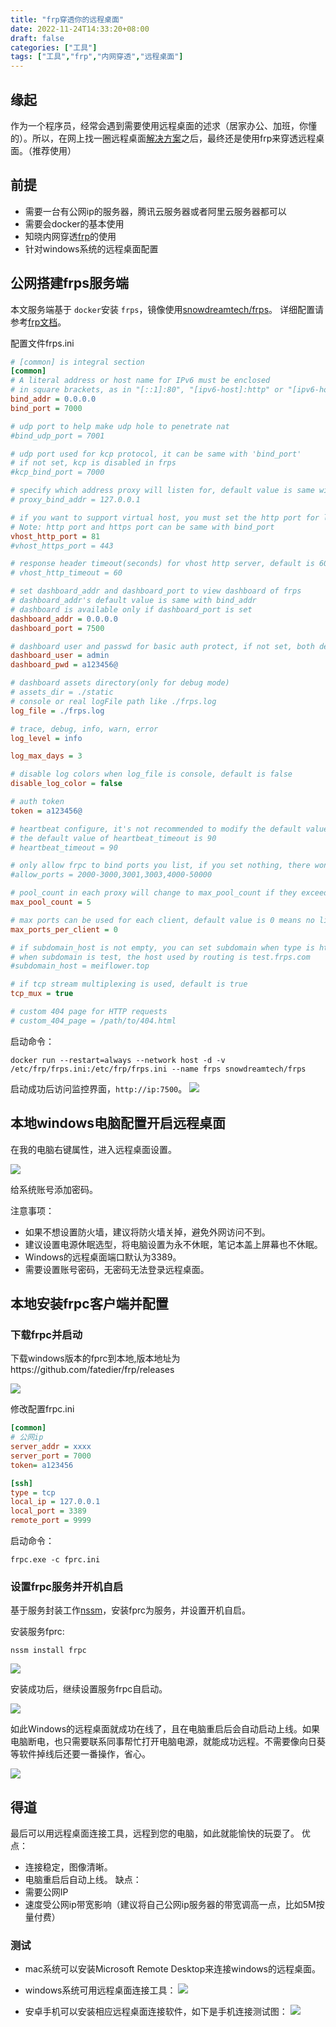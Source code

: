 ```yaml
---
title: "frp穿透你的远程桌面"
date: 2022-11-24T14:33:20+08:00
draft: false
categories: ["工具"]
tags: ["工具","frp","内网穿透","远程桌面"]
---
```

## 缘起

作为一个程序员，经常会遇到需要使用远程桌面的述求（居家办公、加班，你懂的）。所以，在网上找一圈远程桌面[解决方案](https://blog.csdn.net/mg0324/article/details/74182100?ops_request_misc=%257B%2522request%255Fid%2522%253A%2522166927427616782429766189%2522%252C%2522scm%2522%253A%252220140713.130102334.pc%255Fblog.%2522%257D&request_id=166927427616782429766189&biz_id=0&utm_medium=distribute.pc_search_result.none-task-blog-2~blog~first_rank_ecpm_v1~rank_v31_ecpm-2-74182100-null-null.nonecase&utm_term=%E5%86%85%E7%BD%91&spm=1018.2226.3001.4450)之后，最终还是使用frp来穿透远程桌面。（推荐使用）

## 前提

* 需要一台有公网ip的服务器，腾讯云服务器或者阿里云服务器都可以
* 需要会docker的基本使用
* 知晓内网穿透[frp](https://github.com/fatedier/frp)的使用
* 针对windows系统的远程桌面配置

## 公网搭建frps服务端

本文服务端基于 `docker`安装 `frps`，镜像使用[snowdreamtech/frps](https://hub.docker.com/r/snowdreamtech/frps)。
详细配置请参考[frp文档](https://github.com/fatedier/frp/blob/dev/README_zh.md)。

配置文件frps.ini
```ini
# [common] is integral section
[common]
# A literal address or host name for IPv6 must be enclosed
# in square brackets, as in "[::1]:80", "[ipv6-host]:http" or "[ipv6-host%zone]:80"
bind_addr = 0.0.0.0
bind_port = 7000

# udp port to help make udp hole to penetrate nat
#bind_udp_port = 7001

# udp port used for kcp protocol, it can be same with 'bind_port'
# if not set, kcp is disabled in frps
#kcp_bind_port = 7000

# specify which address proxy will listen for, default value is same with bind_addr
# proxy_bind_addr = 127.0.0.1

# if you want to support virtual host, you must set the http port for listening (optional)
# Note: http port and https port can be same with bind_port
vhost_http_port = 81
#vhost_https_port = 443

# response header timeout(seconds) for vhost http server, default is 60s
# vhost_http_timeout = 60

# set dashboard_addr and dashboard_port to view dashboard of frps
# dashboard_addr's default value is same with bind_addr
# dashboard is available only if dashboard_port is set
dashboard_addr = 0.0.0.0
dashboard_port = 7500

# dashboard user and passwd for basic auth protect, if not set, both default value is admin
dashboard_user = admin
dashboard_pwd = a123456@

# dashboard assets directory(only for debug mode)
# assets_dir = ./static
# console or real logFile path like ./frps.log
log_file = ./frps.log

# trace, debug, info, warn, error
log_level = info

log_max_days = 3

# disable log colors when log_file is console, default is false
disable_log_color = false

# auth token
token = a123456@

# heartbeat configure, it's not recommended to modify the default value
# the default value of heartbeat_timeout is 90
# heartbeat_timeout = 90

# only allow frpc to bind ports you list, if you set nothing, there won't be any limit
#allow_ports = 2000-3000,3001,3003,4000-50000

# pool_count in each proxy will change to max_pool_count if they exceed the maximum value
max_pool_count = 5

# max ports can be used for each client, default value is 0 means no limit
max_ports_per_client = 0

# if subdomain_host is not empty, you can set subdomain when type is http or https in frpc's configure file
# when subdomain is test, the host used by routing is test.frps.com
#subdomain_host = meiflower.top

# if tcp stream multiplexing is used, default is true
tcp_mux = true

# custom 404 page for HTTP requests
# custom_404_page = /path/to/404.html
```
启动命令：
```shell
docker run --restart=always --network host -d -v /etc/frp/frps.ini:/etc/frp/frps.ini --name frps snowdreamtech/frps
```
启动成功后访问监控界面，`http://ip:7500`。
![](/mb/images/tool/frp-desktop/frps-admin.png)

## 本地windows电脑配置开启远程桌面
在我的电脑右键属性，进入远程桌面设置。

![](/mb/images/tool/frp-desktop/win-desktop.png)

给系统账号添加密码。

注意事项：
* 如果不想设置防火墙，建议将防火墙关掉，避免外网访问不到。
* 建议设置电源休眠选型，将电脑设置为永不休眠，笔记本盖上屏幕也不休眠。
* Windows的远程桌面端口默认为3389。
* 需要设置账号密码，无密码无法登录远程桌面。

## 本地安装frpc客户端并配置
### 下载frpc并启动
下载windows版本的fprc到本地,版本地址为https://github.com/fatedier/frp/releases

![](/mb/images/tool/frp-desktop/frpc-dir.png)

修改配置frpc.ini
``` ini
[common]
# 公网ip
server_addr = xxxx
server_port = 7000
token= a123456

[ssh]
type = tcp
local_ip = 127.0.0.1
local_port = 3389
remote_port = 9999
```
启动命令：
```
frpc.exe -c fprc.ini
```
### 设置frpc服务并开机自启
基于服务封装工作[nssm](https://blog.csdn.net/liyou123456789/article/details/123094277)，安装fprc为服务，并设置开机自启。

安装服务fprc:
``` shell
nssm install frpc
```

![](/mb/images/tool/frp-desktop/nssm-frpc.png)

安装成功后，继续设置服务frpc自启动。

![](/mb/images/tool/frp-desktop/service-enable-frpc.png)

如此Windows的远程桌面就成功在线了，且在电脑重启后会自动启动上线。如果电脑断电，也只需要联系同事帮忙打开电脑电源，就能成功远程。不需要像向日葵等软件掉线后还要一番操作，省心。

![](/mb/images/tool/frp-desktop/desktop-online.png)

## 得道
最后可以用远程桌面连接工具，远程到您的电脑，如此就能愉快的玩耍了。
优点：
* 连接稳定，图像清晰。
* 电脑重启后自动上线。
缺点：
* 需要公网IP
* 速度受公网ip带宽影响（建议将自己公网ip服务器的带宽调高一点，比如5M按量付费）
### 测试
* mac系统可以安装Microsoft Remote Desktop来连接windows的远程桌面。
* windows系统可用远程桌面连接工具：
![](/mb/images/tool/frp-desktop/do-connect.png)

* 安卓手机可以安装相应远程桌面连接软件，如下是手机连接测试图：
![](/mb/images/tool/frp-desktop/phone-connect.jpg)